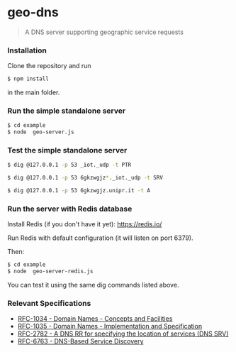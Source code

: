 # geo-dns

> A DNS server supporting geographic service requests

### Installation

Clone the repository and run

```bash
$ npm install
```

in the main folder.


### Run the simple standalone server

```bash
$ cd example
$ node  geo-server.js
```

### Test the simple standalone server

```bash
$ dig @127.0.0.1 -p 53 _iot._udp -t PTR
```

```bash
$ dig @127.0.0.1 -p 53 6gkzwgjz*._iot._udp -t SRV
```

```bash
$ dig @127.0.0.1 -p 53 6gkzwgjz.unipr.it -t A
```

### Run the server with Redis database

Install Redis (if you don't have it yet): https://redis.io/

Run Redis with default configuration (it will listen on port 6379).

Then:

```bash
$ cd example
$ node  geo-server-redis.js
```

You can test it using the same dig commands listed above.


### Relevant Specifications

+ [RFC-1034 - Domain Names - Concepts and Facilities](https://tools.ietf.org/html/rfc1034)
+ [RFC-1035 - Domain Names - Implementation and Specification](https://tools.ietf.org/html/rfc1035)
+ [RFC-2782 - A DNS RR for specifying the location of services (DNS SRV)](https://tools.ietf.org/html/rfc2782)
+ [RFC-6763 - DNS-Based Service Discovery](https://tools.ietf.org/html/rfc6763)


